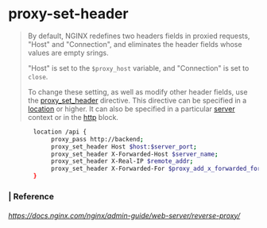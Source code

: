 # proxy-set-header

> By default, NGINX redefines two headers fields in proxied requests, "Host" and "Connection", and eliminates the header fields whose values are empty srings. 
>
> "Host" is set to the `$proxy_host` variable, and "Connection" is set to `close`.
>
> To change these setting, as well as modify other header fields, use the [proxy_set_header](https://nginx.org/en/docs/http/ngx_http_proxy_module.html#proxy_set_header) directive. This directive can be specified in a [location](https://nginx.org/en/docs/http/ngx_http_core_module.html#location) or higher. It can also be specified in a particular [server](https://nginx.org/en/docs/http/ngx_http_core_module.html#server) context or in the [http](https://nginx.org/en/docs/http/ngx_http_core_module.html#http) block. 



```bash
       location /api {
            proxy_pass http://backend;
            proxy_set_header Host $host:$server_port;
            proxy_set_header X-Forwarded-Host $server_name;
            proxy_set_header X-Real-IP $remote_addr;
            proxy_set_header X-Forwarded-For $proxy_add_x_forwarded_for;
       }
```



### | Reference

###### https://docs.nginx.com/nginx/admin-guide/web-server/reverse-proxy/